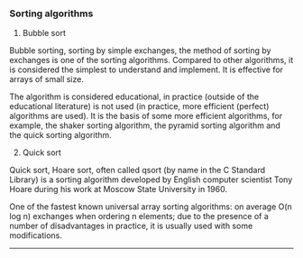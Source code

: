 ### Sorting algorithms 
1. Bubble sort 

Bubble sorting, sorting by simple exchanges, the method of sorting by exchanges is one of the sorting algorithms. Compared to other algorithms, it is considered the simplest to understand and implement. It is effective for arrays of small size. 

The algorithm is considered educational, in practice (outside of the educational literature) is not used (in practice, more efficient (perfect) algorithms are used). It is the basis of some more efficient algorithms, for example, the shaker sorting algorithm, the pyramid sorting algorithm and the quick sorting algorithm.

2. Quick sort 

Quick sort, Hoare sort, often called qsort (by name in the C Standard Library) is a sorting algorithm developed by English computer scientist Tony Hoare during his work at Moscow State University in 1960.

One of the fastest known universal array sorting algorithms: on average O(n log n) exchanges when ordering n elements; due to the presence of a number of disadvantages in practice, it is usually used with some modifications.
___